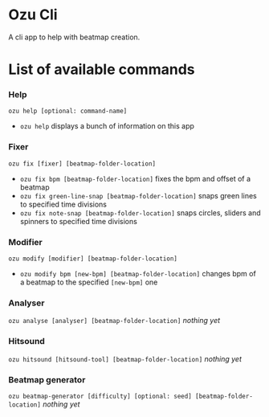 # Ozu Cli

A cli app to help with beatmap creation.

# List of available commands

### Help
```ozu help [optional: command-name]```
- ```ozu help``` displays a bunch of information on this app

### Fixer
```ozu fix [fixer] [beatmap-folder-location]```
- ```ozu fix bpm [beatmap-folder-location]``` fixes the bpm and offset of a beatmap
- ```ozu fix green-line-snap [beatmap-folder-location]``` snaps green lines to specified time divisions
- ```ozu fix note-snap [beatmap-folder-location]``` snaps circles, sliders and spinners to specified time divisions

### Modifier
```ozu modify [modifier] [beatmap-folder-location]```
- ```ozu modify bpm [new-bpm] [beatmap-folder-location]``` changes bpm of a beatmap to the specified ```[new-bpm]``` one

### Analyser
```ozu analyse [analyser] [beatmap-folder-location]```
_nothing yet_

### Hitsound
```ozu hitsound [hitsound-tool] [beatmap-folder-location]```
_nothing yet_

### Beatmap generator
```ozu beatmap-generator [difficulty] [optional: seed] [beatmap-folder-location]```
_nothing yet_
